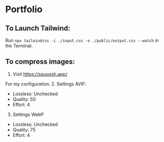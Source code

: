 # Portfolio

## To Launch Tailwind:
Run `npx tailwindcss -i ./input.css -o ./public/output.css --watch` in the Terminal.

## To compress images:
1. Visit https://squoosh.app/

For my configuration. 
2. Settings AVIF:
  - Lossless: Unchecked
  - Quality: 50
  - Effort: 4
3. Settings WebP
  - Lossless: Unchecked
  - Quality: 75
  - Effort: 4